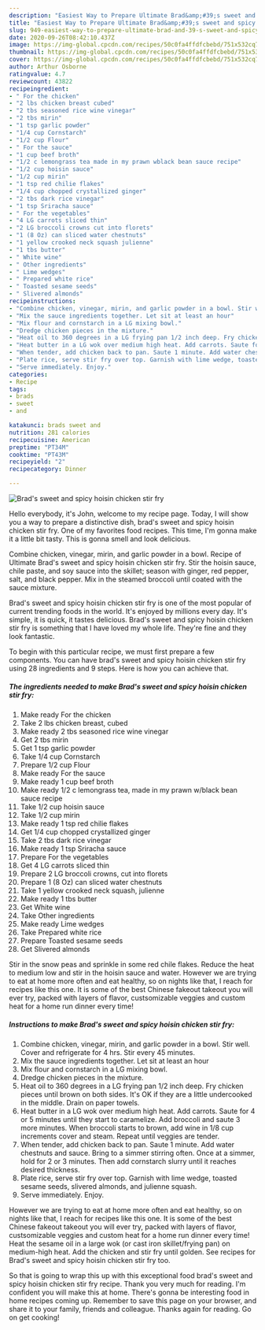 ```yaml
---
description: "Easiest Way to Prepare Ultimate Brad&amp;#39;s sweet and spicy hoisin chicken stir fry"
title: "Easiest Way to Prepare Ultimate Brad&amp;#39;s sweet and spicy hoisin chicken stir fry"
slug: 949-easiest-way-to-prepare-ultimate-brad-and-39-s-sweet-and-spicy-hoisin-chicken-stir-fry
date: 2020-09-26T08:42:10.437Z
image: https://img-global.cpcdn.com/recipes/50c0fa4ffdfcbebd/751x532cq70/brads-sweet-and-spicy-hoisin-chicken-stir-fry-recipe-main-photo.jpg
thumbnail: https://img-global.cpcdn.com/recipes/50c0fa4ffdfcbebd/751x532cq70/brads-sweet-and-spicy-hoisin-chicken-stir-fry-recipe-main-photo.jpg
cover: https://img-global.cpcdn.com/recipes/50c0fa4ffdfcbebd/751x532cq70/brads-sweet-and-spicy-hoisin-chicken-stir-fry-recipe-main-photo.jpg
author: Arthur Osborne
ratingvalue: 4.7
reviewcount: 43822
recipeingredient:
- " For the chicken"
- "2 lbs chicken breast cubed"
- "2 tbs seasoned rice wine vinegar"
- "2 tbs mirin"
- "1 tsp garlic powder"
- "1/4 cup Cornstarch"
- "1/2 cup Flour"
- " For the sauce"
- "1 cup beef broth"
- "1/2 c lemongrass tea made in my prawn wblack bean sauce recipe"
- "1/2 cup hoisin sauce"
- "1/2 cup mirin"
- "1 tsp red chilie flakes"
- "1/4 cup chopped crystallized ginger"
- "2 tbs dark rice vinegar"
- "1 tsp Sriracha sauce"
- " For the vegetables"
- "4 LG carrots sliced thin"
- "2 LG broccoli crowns cut into florets"
- "1 (8 Oz) can sliced water chestnuts"
- "1 yellow crooked neck squash julienne"
- "1 tbs butter"
- " White wine"
- " Other ingredients"
- " Lime wedges"
- " Prepared white rice"
- " Toasted sesame seeds"
- " Slivered almonds"
recipeinstructions:
- "Combine chicken, vinegar, mirin, and garlic powder in a bowl. Stir well. Cover and refrigerate for 4 hrs. Stir every 45 minutes."
- "Mix the sauce ingredients together. Let sit at least an hour"
- "Mix flour and cornstarch in a LG mixing bowl."
- "Dredge chicken pieces in the mixture."
- "Heat oil to 360 degrees in a LG frying pan 1/2 inch deep. Fry chicken pieces until brown on both sides. It&#39;s OK if they are a little undercooked in the middle. Drain on paper towels."
- "Heat butter in a LG wok over medium high heat. Add carrots. Saute for 4 or 5 minutes until they start to caramelize. Add broccoli and saute 3 more minutes. When broccoli starts to brown, add wine in 1/8 cup increments cover and steam. Repeat until veggies are tender."
- "When tender, add chicken back to pan. Saute 1 minute. Add water chestnuts and sauce. Bring to a simmer stirring often. Once at a simmer, hold for 2 or 3 minutes. Then add cornstarch slurry until it reaches desired thickness."
- "Plate rice, serve stir fry over top. Garnish with lime wedge, toasted sesame seeds, slivered almonds, and julienne squash."
- "Serve immediately. Enjoy."
categories:
- Recipe
tags:
- brads
- sweet
- and

katakunci: brads sweet and 
nutrition: 281 calories
recipecuisine: American
preptime: "PT34M"
cooktime: "PT43M"
recipeyield: "2"
recipecategory: Dinner

---
```



![Brad&#39;s sweet and spicy hoisin chicken stir fry](https://img-global.cpcdn.com/recipes/50c0fa4ffdfcbebd/751x532cq70/brads-sweet-and-spicy-hoisin-chicken-stir-fry-recipe-main-photo.jpg)

Hello everybody, it's John, welcome to my recipe page. Today, I will show you a way to prepare a distinctive dish, brad&#39;s sweet and spicy hoisin chicken stir fry. One of my favorites food recipes. This time, I'm gonna make it a little bit tasty. This is gonna smell and look delicious.

Combine chicken, vinegar, mirin, and garlic powder in a bowl. Recipe of Ultimate Brad&#39;s sweet and spicy hoisin chicken stir fry. Stir the hoisin sauce, chile paste, and soy sauce into the skillet; season with ginger, red pepper, salt, and black pepper. Mix in the steamed broccoli until coated with the sauce mixture.

Brad&#39;s sweet and spicy hoisin chicken stir fry is one of the most popular of current trending foods in the world. It's enjoyed by millions every day. It's simple, it is quick, it tastes delicious. Brad&#39;s sweet and spicy hoisin chicken stir fry is something that I have loved my whole life. They're fine and they look fantastic.


To begin with this particular recipe, we must first prepare a few components. You can have brad&#39;s sweet and spicy hoisin chicken stir fry using 28 ingredients and 9 steps. Here is how you can achieve that.

<!--inarticleads1-->

##### The ingredients needed to make Brad&#39;s sweet and spicy hoisin chicken stir fry:

1. Make ready  For the chicken
1. Take 2 lbs chicken breast, cubed
1. Make ready 2 tbs seasoned rice wine vinegar
1. Get 2 tbs mirin
1. Get 1 tsp garlic powder
1. Take 1/4 cup Cornstarch
1. Prepare 1/2 cup Flour
1. Make ready  For the sauce
1. Make ready 1 cup beef broth
1. Make ready 1/2 c lemongrass tea, made in my prawn w/black bean sauce recipe
1. Take 1/2 cup hoisin sauce
1. Take 1/2 cup mirin
1. Make ready 1 tsp red chilie flakes
1. Get 1/4 cup chopped crystallized ginger
1. Take 2 tbs dark rice vinegar
1. Make ready 1 tsp Sriracha sauce
1. Prepare  For the vegetables
1. Get 4 LG carrots sliced thin
1. Prepare 2 LG broccoli crowns, cut into florets
1. Prepare 1 (8 Oz) can sliced water chestnuts
1. Take 1 yellow crooked neck squash, julienne
1. Make ready 1 tbs butter
1. Get  White wine
1. Take  Other ingredients
1. Make ready  Lime wedges
1. Take  Prepared white rice
1. Prepare  Toasted sesame seeds
1. Get  Slivered almonds


Stir in the snow peas and sprinkle in some red chile flakes. Reduce the heat to medium low and stir in the hoisin sauce and water. However we are trying to eat at home more often and eat healthy, so on nights like that, I reach for recipes like this one. It is some of the best Chinese fakeout takeout you will ever try, packed with layers of flavor, custsomizable veggies and custom heat for a home run dinner every time! 

<!--inarticleads2-->

##### Instructions to make Brad&#39;s sweet and spicy hoisin chicken stir fry:

1. Combine chicken, vinegar, mirin, and garlic powder in a bowl. Stir well. Cover and refrigerate for 4 hrs. Stir every 45 minutes.
1. Mix the sauce ingredients together. Let sit at least an hour
1. Mix flour and cornstarch in a LG mixing bowl.
1. Dredge chicken pieces in the mixture.
1. Heat oil to 360 degrees in a LG frying pan 1/2 inch deep. Fry chicken pieces until brown on both sides. It&#39;s OK if they are a little undercooked in the middle. Drain on paper towels.
1. Heat butter in a LG wok over medium high heat. Add carrots. Saute for 4 or 5 minutes until they start to caramelize. Add broccoli and saute 3 more minutes. When broccoli starts to brown, add wine in 1/8 cup increments cover and steam. Repeat until veggies are tender.
1. When tender, add chicken back to pan. Saute 1 minute. Add water chestnuts and sauce. Bring to a simmer stirring often. Once at a simmer, hold for 2 or 3 minutes. Then add cornstarch slurry until it reaches desired thickness.
1. Plate rice, serve stir fry over top. Garnish with lime wedge, toasted sesame seeds, slivered almonds, and julienne squash.
1. Serve immediately. Enjoy.


However we are trying to eat at home more often and eat healthy, so on nights like that, I reach for recipes like this one. It is some of the best Chinese fakeout takeout you will ever try, packed with layers of flavor, custsomizable veggies and custom heat for a home run dinner every time! Heat the sesame oil in a large wok (or cast iron skillet/frying pan) on medium-high heat. Add the chicken and stir fry until golden. See recipes for Brad&#39;s sweet and spicy hoisin chicken stir fry too. 

So that is going to wrap this up with this exceptional food brad&#39;s sweet and spicy hoisin chicken stir fry recipe. Thank you very much for reading. I'm confident you will make this at home. There's gonna be interesting food in home recipes coming up. Remember to save this page on your browser, and share it to your family, friends and colleague. Thanks again for reading. Go on get cooking!

